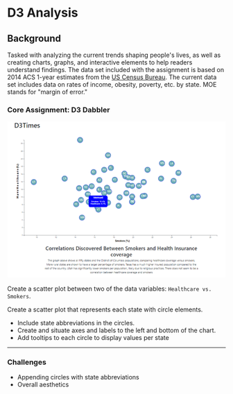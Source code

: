 # D3 Analysis

## Background

Tasked with analyzing the current trends shaping people's lives, as well as creating charts, graphs, and interactive elements to help readers understand findings.
The data set included with the assignment is based on 2014 ACS 1-year estimates from the [US Census Bureau](https://data.census.gov/cedsci/). The current data set includes data on rates of income, obesity, poverty, etc. by state. MOE stands for "margin of error."

### Core Assignment: D3 Dabbler 

![4-scatter](Images/Scatterplot.png)

Create a scatter plot between two of the data variables: `Healthcare vs. Smokers`.

Create a scatter plot that represents each state with circle elements. 
* Include state abbreviations in the circles.
* Create and situate axes and labels to the left and bottom of the chart.
* Add tooltips to each circle to display values per state
- - -

### Challenges
* Appending circles with state abbreviations
* Overall aesthetics 
